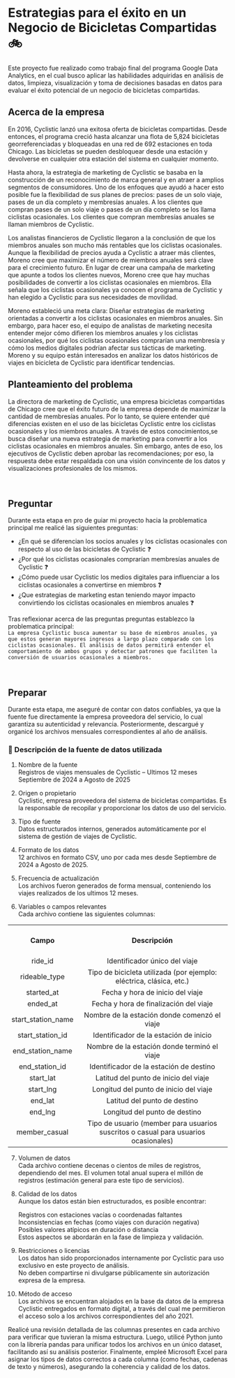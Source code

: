 # Estrategias para el éxito en un Negocio de Bicicletas Compartidas :bike:
Este proyecto fue realizado como trabajo final del programa Google Data Analytics, en el cual busco aplicar las habilidades adquiridas en análisis de datos, limpieza, visualización y toma de decisiones basadas en datos para evaluar el éxito potencial de un negocio de bicicletas compartidas.


## Acerca de la empresa
En 2016, Cyclistic lanzó una exitosa oferta de bicicletas compartidas. Desde entonces, el programa creció hasta alcanzar una flota de 5,824 bicicletas georreferenciadas y bloqueadas en una red de 692 estaciones en toda Chicago. Las bicicletas se pueden desbloquear desde una estación y devolverse en cualquier otra estación del sistema en cualquier momento.

Hasta ahora, la estrategia de marketing de Cyclistic se basaba en la construcción de un reconocimiento de marca general y en atraer a amplios segmentos de consumidores. Uno de los enfoques que ayudó a hacer esto posible fue la flexibilidad de sus planes de precios: pases de un solo viaje, pases de un día completo y membresías anuales. A los clientes que compran pases de un solo viaje o pases de un día completo se los llama ciclistas ocasionales. Los clientes que compran membresías anuales se llaman miembros de Cyclistic.

Los analistas financieros de Cyclistic llegaron a la conclusión de que los miembros anuales son mucho más rentables que los ciclistas ocasionales. Aunque la flexibilidad de precios ayuda a Cyclistic a atraer más clientes, Moreno cree que maximizar el número de miembros anuales será clave para el crecimiento futuro. En lugar de crear una campaña de marketing que apunte a todos los clientes nuevos, Moreno cree que hay muchas posibilidades de convertir a los ciclistas ocasionales en miembros. Ella señala que los ciclistas ocasionales ya conocen el programa de Cyclistic y han elegido a Cyclistic para sus necesidades de movilidad.

Moreno estableció una meta clara: Diseñar estrategias de marketing orientadas a convertir a los ciclistas ocasionales en miembros anuales. Sin embargo, para hacer eso, el equipo de analistas de marketing necesita entender mejor cómo difieren los miembros anuales y los ciclistas ocasionales, por qué los ciclistas ocasionales comprarían una membresía y cómo los medios digitales podrían afectar sus tácticas de marketing. Moreno y su equipo están interesados en analizar los datos históricos de viajes en bicicleta de Cyclistic para identificar tendencias.


## Planteamiento del problema
La directora de marketing de Cyclistic, una empresa bicicletas compartidas de Chicago cree que el éxito futuro de la empresa depende de maximizar la cantidad de membresías anuales. Por lo tanto, se quiere entender qué diferencias existen en el uso de las bicicletas Cyclistic entre los ciclistas ocasionales y los miembros anuales. A través de estos conocimientos,se busca diseñar una nueva estrategia de marketing para convertir a los ciclistas ocasionales en miembros anuales. Sin embargo, antes de eso, los ejecutivos de Cyclistic deben aprobar las recomendaciones; por eso, la respuesta debe estar respaldada con una visión convincente de los datos y visualizaciones profesionales de los mismos.

<br>

## Preguntar
Durante esta etapa en pro de guiar mi proyecto hacia la problematica principal me realicé las siguientes preguntas: 
- ¿En qué se diferencian los socios anuales y los ciclistas ocasionales con respecto al uso de las bicicletas de Cyclistic :question: 
- ¿Por qué los ciclistas ocasionales comprarían membresías anuales de Cyclistic :question:  
- ¿Cómo puede usar Cyclistic los medios digitales para influenciar a los ciclistas ocasionales a convertirse en miembros :question:  
- ¿Que estrategias de marketing estan teniendo mayor impacto convirtiendo los ciclistas ocasionales en miembros anuales :question:

Tras reflexionar acerca de las preguntas preguntas establezco la problematica principal:  
`La empresa Cyclistic busca aumentar su base de miembros anuales, ya que estos generan mayores ingresos a largo plazo comparado con los ciclistas ocasionales. El análisis de datos permitirá entender el comportamiento de ambos grupos y detectar patrones que faciliten la conversión de usuarios ocasionales a miembros.`

<br>

## Preparar
Durante esta etapa, me aseguré de contar con datos confiables, ya que la fuente fue directamente la empresa proveedora del servicio, lo cual garantiza su autenticidad y relevancia. Posteriormente, descargué y organicé los archivos mensuales correspondientes al año de análisis.

### 📄 Descripción de la fuente de datos utilizada
1. Nombre de la fuente  
Registros de viajes mensuales de Cyclistic – Ultimos 12 meses Septiembre de 2024 a Agosto de 2025

2. Origen o propietario  
Cyclistic, empresa proveedora del sistema de bicicletas compartidas. Es la responsable de recopilar y proporcionar los datos de uso del servicio.

3. Tipo de fuente  
Datos estructurados internos, generados automáticamente por el sistema de gestión de viajes de Cyclistic.

4. Formato de los datos  
12 archivos en formato CSV, uno por cada mes desde Septiembre de 2024 a Agosto de 2025.

5. Frecuencia de actualización  
Los archivos fueron generados de forma mensual, conteniendo los viajes realizados de los ultimos 12 meses.

6. Variables o campos relevantes  
Cada archivo contiene las siguientes columnas:  
<table align="center">
<tr>
<td>
	<div align="center">
	<h4 align="center">Campo</h4>
	</div>
</td> 
<td>
	<div align="center">
	<h4 align="center">Descripción</h4>
	</div>
</td> 
</tr>
<tr>
<td>
	<div align="center">
	ride_id
	</div>
</td> 
<td>
	<div align="center">
	Identificador único del viaje
	</div>
</td> 
</tr>
<tr>
<td>
	<div align="center">
	rideable_type
	</div>
</td> 
<td>
	<div align="center">
	Tipo de bicicleta utilizada (por ejemplo: eléctrica, clásica, etc.)
	</div>
</td> 
</tr>
<tr>
<td>
	<div align="center">
	started_at
	</div>
</td> 
<td>
	<div align="center">
	Fecha y hora de inicio del viaje
	</div>
</td> 
</tr>
<tr>
<td>
	<div align="center">
	ended_at
	</div>
</td> 
<td>
	<div align="center">
	Fecha y hora de finalización del viaje
	</div>
</td> 
</tr>
<tr>
<td>
	<div align="center">
	start_station_name
	</div>
</td> 
<td>
	<div align="center">
	Nombre de la estación donde comenzó el viaje
	</div>
</td> 
</tr>
<tr>
<td>
	<div align="center">
	start_station_id
	</div>
</td> 
<td>
	<div align="center">
	Identificador de la estación de inicio
	</div>
</td> 
</tr>
<tr>
<td>
	<div align="center">
	end_station_name
	</div>
</td> 
<td>
	<div align="center">
	Nombre de la estación donde terminó el viaje
	</div>
</td> 
</tr>
<tr>
<td>
	<div align="center">
	end_station_id
	</div>
</td> 
<td>
	<div align="center">
	Identificador de la estación de destino
	</div>
</td> 
</tr>
<tr>
<td>
	<div align="center">
	start_lat
	</div>
</td> 
<td>
	<div align="center">
	Latitud del punto de inicio del viaje
	</div>
</td> 
</tr>
<tr>
<td>
	<div align="center">
	start_lng
	</div>
</td> 
<td>
	<div align="center">
	Longitud del punto de inicio del viaje
	</div>
</td> 
</tr>
<tr>
<td>
	<div align="center">
	end_lat
	</div>
</td> 
<td>
	<div align="center">
	Latitud del punto de destino
	</div>
</td> 
</tr>
<tr>
<td>
	<div align="center">
	end_lng
	</div>
</td> 
<td>
	<div align="center">
	Longitud del punto de destino
	</div>
</td> 
</tr>
<tr>
<td>
	<div align="center">
	member_casual
	</div>
</td> 
<td>
	<div align="center">
	Tipo de usuario (member para usuarios suscritos o casual para usuarios ocasionales)  
	</div>
</td> 
</tr>
</table>  

7. Volumen de datos  
Cada archivo contiene decenas o cientos de miles de registros, dependiendo del mes. El volumen total anual supera el millón de registros (estimación general para este tipo de servicios).

8. Calidad de los datos  
Aunque los datos están bien estructurados, es posible encontrar:

	Registros con estaciones vacías o coordenadas faltantes  
	Inconsistencias en fechas (como viajes con duración negativa)  
	Posibles valores atípicos en duración o distancia  
	Estos aspectos se abordarán en la fase de limpieza y validación.

9. Restricciones o licencias  
Los datos han sido proporcionados internamente por Cyclistic para uso exclusivo en este proyecto de análisis.  
No deben compartirse ni divulgarse públicamente sin autorización expresa de la empresa.

10. Método de acceso  
Los archivos se encuentran alojados en la base da datos de la empresa Cyclistic entregados en formato digital, a través del cual me permitieron el acceso solo a los archivos correspondientes del año 2021.

Realicé una revisión detallada de las columnas presentes en cada archivo para verificar que tuvieran la misma estructura. Luego, utilicé Python junto con la librería pandas para unificar todos los archivos en un único dataset, facilitando así su análisis posterior. Finalmente, empleé Microsoft Excel para asignar los tipos de datos correctos a cada columna (como fechas, cadenas de texto y números), asegurando la coherencia y calidad de los datos.
